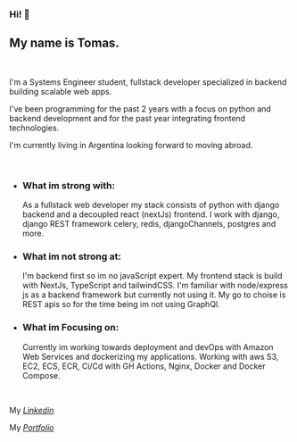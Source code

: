 ### Hi! 👋
## My name is Tomas.

<br/>

I'm a Systems Engineer student, fullstack developer specialized in backend building scalable web apps. 

I've been programming for the past 2 years with a focus on python and backend development and for the past year integrating frontend technologies.

I'm currently living in Argentina looking forward to moving abroad.

<br/>

- ### What im strong with:
  
  As a fullstack web developer my stack consists of python with django backend and a decoupled react (nextJs) frontend.
  I work with django, django REST framework celery, redis, djangoChannels, postgres and more.

- ### What im not strong at:

  I'm backend first so im no javaScript expert. My frontend stack is build with NextJs, TypeScript and tailwindCSS.
  I'm familiar with node/express js as a backend framework but currently not using it.
  My go to choise is REST apis so for the time being im not using GraphQl.

- ### What im Focusing on:

  Currently im working towards deployment and devOps with Amazon Web Services and dockerizing my applications. 
  Working with aws S3, EC2, ECS, ECR, Ci/Cd with GH Actions, Nginx, Docker and Docker Compose.

<br/>

My [*Linkedin*](https://www.linkedin.com/in/tomassolanosanchez/)

My [*Portfolio*](https://portfolio-tomassanchez.vercel.app/)

<!---
TomasSanchez/TomasSanchez is a ✨ special ✨ repository because its `README.md` (this file) appears on your GitHub profile.
You can click the Preview link to take a look at your changes.
--->
